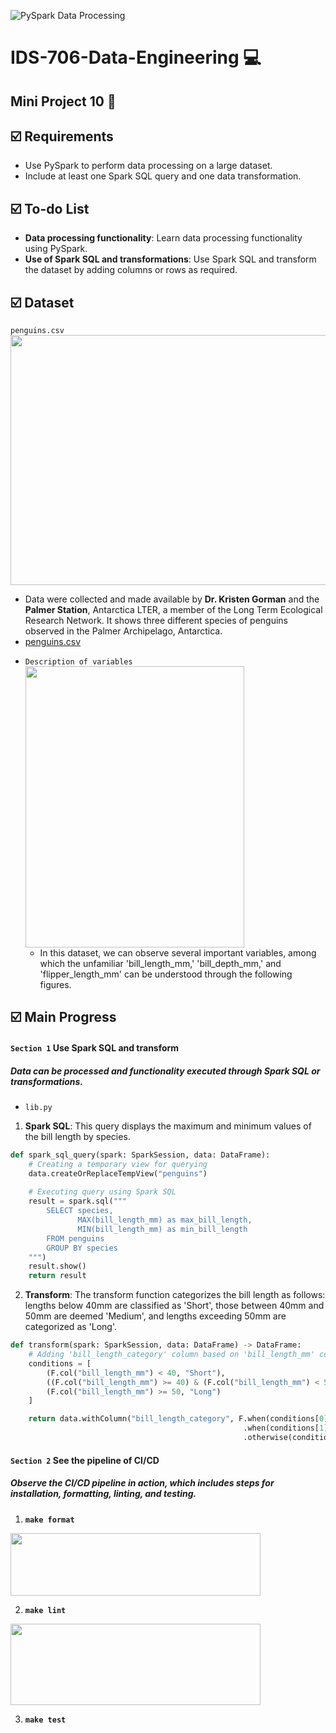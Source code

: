 ![PySpark Data Processing](https://github.com/nogibjj/IDS706-Mini-Project-10-sp699/actions/workflows/cicd.yml/badge.svg)
# IDS-706-Data-Engineering :computer:

## Mini Project 10 :page_facing_up: 

## :ballot_box_with_check: Requirements
* Use PySpark to perform data processing on a large dataset.</br>
* Include at least one Spark SQL query and one data transformation.</br>

## :ballot_box_with_check: To-do List
* __Data processing functionality__: Learn data processing functionality using PySpark.</br>
* __Use of Spark SQL and transformations__: Use Spark SQL and transform the dataset by adding columns or rows as required.

## :ballot_box_with_check: Dataset
`penguins.csv`
  <img src="https://github.com/nogibjj/Suim-Park-Mini-Project-2/assets/143478016/fe1c7646-539f-4bd5-ba5f-c67f47cbc4c9.png" width="600" height="400"/>
  - Data were collected and made available by __Dr. Kristen Gorman__ and the __Palmer Station__, Antarctica LTER, a member of the Long Term Ecological Research Network. It shows three different species of penguins observed in the Palmer Archipelago, Antarctica.
  - [penguins.csv](https://github.com/nogibjj/IDS706-Mini-Project-10-sp699/raw/main/penguins.csv)
* `Description of variables`</br>
  <img src="https://github.com/nogibjj/Suim-Park-Mini-Project-2/assets/143478016/6b0020de-5499-43ea-b6d6-a67f52aa8d58.png" width="350" height="450"/></br>
  - In this dataset, we can observe several important variables, among which the unfamiliar 'bill_length_mm,' 'bill_depth_mm,' and 'flipper_length_mm' can be understood through the following figures.

## :ballot_box_with_check: Main Progress
#### `Section 1` Use Spark SQL and transform
##### Data can be processed and functionality executed through Spark SQL or transformations.
* `lib.py`
1. __Spark SQL__: This query displays the maximum and minimum values of the bill length by species.
```Python
def spark_sql_query(spark: SparkSession, data: DataFrame):
    # Creating a temporary view for querying
    data.createOrReplaceTempView("penguins")
    
    # Executing query using Spark SQL
    result = spark.sql("""
        SELECT species, 
               MAX(bill_length_mm) as max_bill_length, 
               MIN(bill_length_mm) as min_bill_length
        FROM penguins
        GROUP BY species
    """)
    result.show()
    return result
```
2. __Transform__: The transform function categorizes the bill length as follows: lengths below 40mm are classified as 'Short', those between 40mm and 50mm are deemed 'Medium', and lengths exceeding 50mm are categorized as 'Long'.

```Python
def transform(spark: SparkSession, data: DataFrame) -> DataFrame:
    # Adding 'bill_length_category' column based on 'bill_length_mm' column values
    conditions = [
        (F.col("bill_length_mm") < 40, "Short"),
        ((F.col("bill_length_mm") >= 40) & (F.col("bill_length_mm") < 50), "Medium"),
        (F.col("bill_length_mm") >= 50, "Long")
    ]

    return data.withColumn("bill_length_category", F.when(conditions[0][0], conditions[0][1])
                                                    .when(conditions[1][0], conditions[1][1])
                                                    .otherwise(conditions[2][1]))
```

#### `Section 2` See the pipeline of CI/CD
##### Observe the CI/CD pipeline in action, which includes steps for installation, formatting, linting, and testing.
1. __`make format`__
<img src="https://github.com/nogibjj/IDS706-Mini-Project-10-sp699/assets/143478016/aca85b86-5f39-4896-bcac-5f93f85188a2.png" width="400" height="100"/>

2. __`make lint`__
<img src="https://github.com/nogibjj/IDS706-Mini-Project-10-sp699/assets/143478016/86517b6a-14f5-45ff-b353-6963b1526330.png" width="400" height="130"/>

3. __`make test`__
